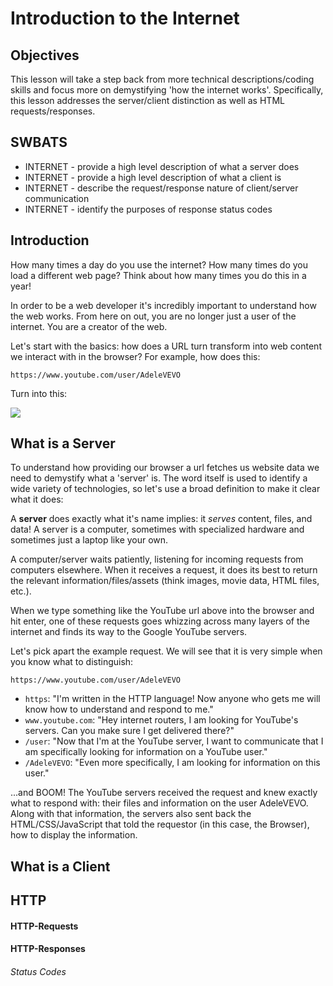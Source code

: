 # Introduction to the Internet

## Objectives

This lesson will take a step back from more technical descriptions/coding skills and focus more on demystifying 'how the internet works'. Specifically, this lesson addresses the server/client distinction as well as HTML requests/responses.

## SWBATS

+ INTERNET - provide a high level description of what a server does 
+ INTERNET - provide a high level description of what a client is
+ INTERNET - describe the request/response nature of client/server communication
+ INTERNET - identify the purposes of response status codes

## Introduction

How many times a day do you use the internet? How many times do you load a different web page? Think about how many times you do this in a year! 

In order to be a web developer it's incredibly important to understand how the web works. From here on out, you are no longer just a user of the internet. You are a creator of the web.

Let's start with the basics: how does a URL turn transform into web content we interact with in the browser? For example, how does this:

```
https://www.youtube.com/user/AdeleVEVO
```

Turn into this:

![](https://s3.amazonaws.com/learn-verified/request-intro.png)

## What is a Server

To understand how providing our browser a url fetches us website data we need to demystify what a 'server' is. The word itself is used to identify a wide variety of technologies, so let's use a broad definition to make it clear what it does:

A **server** does exactly what it's name implies: it _serves_ content, files, and data! A server is a computer, sometimes with specialized hardware and sometimes just a laptop like your own.

A computer/server waits patiently, listening for incoming requests from computers elsewhere. When it receives a request, it does its best to return the relevant information/files/assets (think images, movie data, HTML files, etc.). 

When we type something like the YouTube url above into the browser and hit enter, one of these requests goes whizzing across many layers of the internet and finds its way to the Google YouTube servers. 

Let's pick apart the example request. We will see that it is very simple when you know what to distinguish: 

`https://www.youtube.com/user/AdeleVEVO`

- `https`: "I'm written in the HTTP language! Now anyone who gets me will know how to understand and respond to me."
- `www.youtube.com`: "Hey internet routers, I am looking for YouTube's servers. Can you make sure I get delivered there?"
- `/user`: "Now that I'm at the YouTube server, I want to communicate that I am specifically looking for information on a YouTube user."
- `/AdeleVEVO`: "Even more specifically, I am looking for information on this user."

...and BOOM! The YouTube servers received the request and knew exactly what to respond with: their files and information on the user AdeleVEVO. Along with that information, the servers also sent back the HTML/CSS/JavaScript that told the requestor (in this case, the Browser), how to display the information. 

## What is a Client

## HTTP

#### HTTP-Requests

#### HTTP-Responses

###### Status Codes
